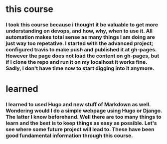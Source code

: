 # this course

### I took this course because i thought it be valuable to get more understanding on devops, and how, why, when to use it. All automation makes total sense as many things I am doing are just way too repetative. I started with the advanced project; configured travis to make push and published it at gh-pages. However the page does not load the content on gh-pages, but if I clone the repo and run it on my localhost it works fine. Sadly, I don't have time now to start digging into it anymore. 

# learned

### I learned to used Hugo and new stuff of Markdown as well. Wondering would I do a simple webpage using Hugo or Django. The latter I know beforehand. Well there are too many things to learn and the best is to keep things as easy as possible. Let's see where some future project will lead to. These have been good fundamental information through this course. 

